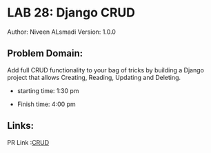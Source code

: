 # LAB 28: Django CRUD
Author: Niveen ALsmadi Version: 1.0.0

## Problem Domain: 

 Add full CRUD functionality to your bag of tricks by building a Django project that allows Creating, Reading, Updating and Deleting.

- starting time: 1:30 pm

- Finish time: 4:00 pm

## Links:
PR Link :[CRUD](https://github.com/NiveenAlSmadi/django-crud/pull/1)
